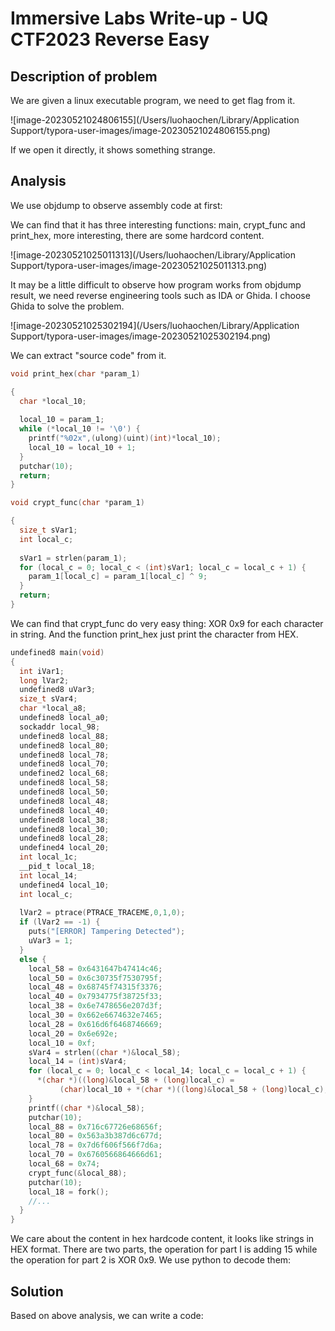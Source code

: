 # Immersive Labs Write-up - UQ CTF2023 Reverse Easy

## Description of problem

We are given a linux executable program, we need to get flag from it.

![image-20230521024806155](/Users/luohaochen/Library/Application Support/typora-user-images/image-20230521024806155.png)

If we open it directly, it shows something strange.

## Analysis

We use objdump to observe assembly code at first:

We can find that it has three interesting functions: main, crypt_func and print_hex, more interesting, there are some hardcord content.

![image-20230521025011313](/Users/luohaochen/Library/Application Support/typora-user-images/image-20230521025011313.png)

It may be a little difficult to observe how program works from objdump result, we need reverse engineering tools such as IDA or Ghida. I choose Ghida to solve the problem.

![image-20230521025302194](/Users/luohaochen/Library/Application Support/typora-user-images/image-20230521025302194.png)

We can extract "source code" from it.

```C
void print_hex(char *param_1)

{
  char *local_10;
  
  local_10 = param_1;
  while (*local_10 != '\0') {
    printf("%02x",(ulong)(uint)(int)*local_10);
    local_10 = local_10 + 1;
  }
  putchar(10);
  return;
}

void crypt_func(char *param_1)

{
  size_t sVar1;
  int local_c;
  
  sVar1 = strlen(param_1);
  for (local_c = 0; local_c < (int)sVar1; local_c = local_c + 1) {
    param_1[local_c] = param_1[local_c] ^ 9;
  }
  return;
}
```

We can find that crypt_func do very easy thing: XOR 0x9 for each character in string. And the function print_hex just print the character from HEX.

```C
undefined8 main(void)
{
  int iVar1;
  long lVar2;
  undefined8 uVar3;
  size_t sVar4;
  char *local_a8;
  undefined8 local_a0;
  sockaddr local_98;
  undefined8 local_88;
  undefined8 local_80;
  undefined8 local_78;
  undefined8 local_70;
  undefined2 local_68;
  undefined8 local_58;
  undefined8 local_50;
  undefined8 local_48;
  undefined8 local_40;
  undefined8 local_38;
  undefined8 local_30;
  undefined8 local_28;
  undefined4 local_20;
  int local_1c;
  __pid_t local_18;
  int local_14;
  undefined4 local_10;
  int local_c;
  
  lVar2 = ptrace(PTRACE_TRACEME,0,1,0);
  if (lVar2 == -1) {
    puts("[ERROR] Tampering Detected");
    uVar3 = 1;
  }
  else {
    local_58 = 0x6431647b47414c46;
    local_50 = 0x6c30735f7530795f;
    local_48 = 0x68745f74315f3376;
    local_40 = 0x7934775f38725f33;
    local_38 = 0x6e7478656e207d3f;
    local_30 = 0x662e6674632e7465;
    local_28 = 0x616d6f6468746669;
    local_20 = 0x6e692e;
    local_10 = 0xf;
    sVar4 = strlen((char *)&local_58);
    local_14 = (int)sVar4;
    for (local_c = 0; local_c < local_14; local_c = local_c + 1) {
      *(char *)((long)&local_58 + (long)local_c) =
           (char)local_10 + *(char *)((long)&local_58 + (long)local_c);
    }
    printf((char *)&local_58);
    putchar(10);
    local_88 = 0x716c67726e68656f;
    local_80 = 0x563a3b387d6c677d;
    local_78 = 0x7d6f606f566f7d6a;
    local_70 = 0x6760566864666d61;
    local_68 = 0x74;
    crypt_func(&local_88);
    putchar(10);
    local_18 = fork();
    //...
  }
}
```

We care about the content in hex hardcode content, it looks like strings in HEX format. There are two parts, the operation for part I is adding 15 while the operation for part 2 is XOR 0x9. We use python to decode them:





## Solution

Based on above analysis, we can write a code: